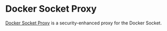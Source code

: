 # Docker Socket Proxy

[Docker Socket Proxy](https://github.com/Tecnativa/docker-socket-proxy) is a security-enhanced proxy for the Docker Socket.
